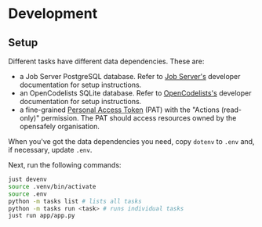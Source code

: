 # Development

## Setup

Different tasks have different data dependencies.
These are:

* a Job Server PostgreSQL database.
  Refer to [Job Server's][3] developer documentation for setup instructions.
* an OpenCodelists SQLite database.
  Refer to [OpenCodelists's][5] developer documentation for setup instructions.
* a fine-grained [Personal Access Token][4] (PAT) with the "Actions (read-only)" permission.
  The PAT should access resources owned by the opensafely organisation.

When you've got the data dependencies you need,
copy `dotenv` to `.env` and, if necessary, update `.env`.

Next, run the following commands:

```sh
just devenv
source .venv/bin/activate
source .env
python -m tasks list # lists all tasks
python -m tasks run <task> # runs individual tasks
just run app/app.py
```

[3]: https://github.com/opensafely-core/job-server/blob/main/DEVELOPERS.md
[4]: https://github.com/settings/personal-access-tokens
[5]: https://github.com/opensafely-core/opencodelists/blob/main/DEVELOPERS.md
